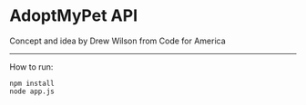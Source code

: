 # AdoptMyPet API 

Concept and idea by Drew Wilson 
from Code for America

-----------------------

How to run:

    npm install 
    node app.js


